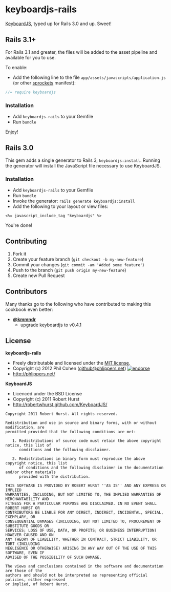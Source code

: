 # keyboardjs-rails

[KeyboardJS](http://robertwhurst.github.com/KeyboardJS/), typed up for Rails 3.0 and up. Sweet!


## Rails 3.1+

For Rails 3.1 and greater, the files will be added to the asset pipeline and available for you to use.

To enable: 

* Add the following line to the file `app/assets/javascripts/application.js` (or other [sprockets](https://github.com/sstephenson/sprockets) manifest):

``` javascript
//= require keyboardjs
```


### Installation

* Add `keyboardjs-rails` to your Gemfile
* Run `bundle`

Enjoy!


## Rails 3.0

This gem adds a single generator to Rails 3, `keyboardjs:install`. Running the generator will install the JavaScript file necessary to use KeyboardJS.

### Installation

* Add `keyboardjs-rails` to your Gemfile
* Run `bundle`
* Invoke the generator: `rails generate keyboardjs:install`
* Add the following to your layout or view files:

```erb
<%= javascript_include_tag "keyboardjs" %>
```

You're done!


## Contributing

1. Fork it
2. Create your feature branch (`git checkout -b my-new-feature`)
3. Commit your changes (`git commit -am 'Added some feature'`)
4. Push to the branch (`git push origin my-new-feature`)
5. Create new Pull Request


## Contributors

Many thanks go to the following who have contributed to making this cookbook even better:

* **[@kmmndr](https://github.com/kmmndr)**
    * upgrade keyboardjs to v0.4.1


## License

**keyboardjs-rails**

* Freely distributable and licensed under the [MIT license](http://phlipper.mit-license.org/2012/license.html).
* Copyright (c) 2012 Phil Cohen (github@phlippers.net) [![endorse](http://api.coderwall.com/phlipper/endorsecount.png)](http://coderwall.com/phlipper)
* http://phlippers.net/

**KeyboardJS**

* Licenced under the BSD License
* Copyright (c) 2011 Robert Hurst
* http://robertwhurst.github.com/KeyboardJS/

```
Copyright 2011 Robert Hurst. All rights reserved.

Redistribution and use in source and binary forms, with or without modification, are
permitted provided that the following conditions are met:

   1. Redistributions of source code must retain the above copyright notice, this list of
      conditions and the following disclaimer.

   2. Redistributions in binary form must reproduce the above copyright notice, this list
      of conditions and the following disclaimer in the documentation and/or other materials
      provided with the distribution.

THIS SOFTWARE IS PROVIDED BY ROBERT HURST ''AS IS'' AND ANY EXPRESS OR IMPLIED
WARRANTIES, INCLUDING, BUT NOT LIMITED TO, THE IMPLIED WARRANTIES OF MERCHANTABILITY AND
FITNESS FOR A PARTICULAR PURPOSE ARE DISCLAIMED. IN NO EVENT SHALL ROBERT HURST OR
CONTRIBUTORS BE LIABLE FOR ANY DIRECT, INDIRECT, INCIDENTAL, SPECIAL, EXEMPLARY, OR
CONSEQUENTIAL DAMAGES (INCLUDING, BUT NOT LIMITED TO, PROCUREMENT OF SUBSTITUTE GOODS OR
SERVICES; LOSS OF USE, DATA, OR PROFITS; OR BUSINESS INTERRUPTION) HOWEVER CAUSED AND ON
ANY THEORY OF LIABILITY, WHETHER IN CONTRACT, STRICT LIABILITY, OR TORT (INCLUDING
NEGLIGENCE OR OTHERWISE) ARISING IN ANY WAY OUT OF THE USE OF THIS SOFTWARE, EVEN IF
ADVISED OF THE POSSIBILITY OF SUCH DAMAGE.

The views and conclusions contained in the software and documentation are those of the
authors and should not be interpreted as representing official policies, either expressed
or implied, of Robert Hurst.
```
